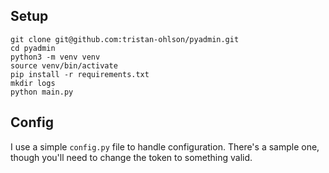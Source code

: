 ## Setup
```
git clone git@github.com:tristan-ohlson/pyadmin.git
cd pyadmin
python3 -m venv venv
source venv/bin/activate
pip install -r requirements.txt
mkdir logs
python main.py
```

## Config
I use a simple `config.py` file to handle configuration. There's a sample one, though you'll need to change the token to something valid.